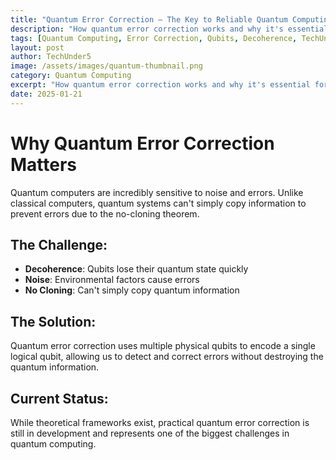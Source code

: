 ```yaml
---
title: "Quantum Error Correction — The Key to Reliable Quantum Computing"
description: "How quantum error correction works and why it's essential for building practical quantum computers."
tags: [Quantum Computing, Error Correction, Qubits, Decoherence, TechUnder5, Quantum Reliability]
layout: post
author: TechUnder5
image: /assets/images/quantum-thumbnail.png
category: Quantum Computing
excerpt: "How quantum error correction works and why it's essential for building practical quantum computers."
date: 2025-01-21
---
```


# Why Quantum Error Correction Matters

Quantum computers are incredibly sensitive to noise and errors. Unlike classical computers, quantum systems can't simply copy information to prevent errors due to the no-cloning theorem.

## The Challenge:
- **Decoherence**: Qubits lose their quantum state quickly
- **Noise**: Environmental factors cause errors
- **No Cloning**: Can't simply copy quantum information

## The Solution:
Quantum error correction uses multiple physical qubits to encode a single logical qubit, allowing us to detect and correct errors without destroying the quantum information.

## Current Status:
While theoretical frameworks exist, practical quantum error correction is still in development and represents one of the biggest challenges in quantum computing.
